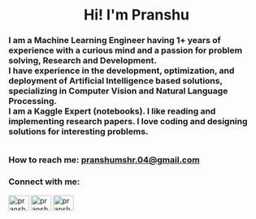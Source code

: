 <h1 align="center">Hi! I'm Pranshu </h1>
<h3 align="left">I am a Machine Learning Engineer having 1+ years of experience with a curious mind and a passion for problem solving, Research and Development.
<br>
I have experience in the development, optimization, and deployment of Artificial Intelligence based solutions, specializing in Computer Vision and Natural Language Processing.
<br>
I am a Kaggle Expert (notebooks). I like reading and implementing research papers. I love coding and designing solutions for interesting problems.
<br> <br>

How to reach me: **pranshumshr.04@gmail.com**

<h3 align="left">Connect with me:</h3>
<p align="left">
<a href="https://linkedin.com/in/pranshu15" target="blank"><img align="center" src="https://raw.githubusercontent.com/rahuldkjain/github-profile-readme-generator/master/src/images/icons/Social/linked-in-alt.svg" alt="pranshu97" height="30" width="40" /></a>
<a href="https://kaggle.com/pranshu15" target="blank"><img align="center" src="https://raw.githubusercontent.com/rahuldkjain/github-profile-readme-generator/master/src/images/icons/Social/kaggle.svg" alt="pranshu97" height="30" width="40" /></a>
<a href="https://medium.com/@pranshumshr.04" target="blank"><img align="center" src="https://raw.githubusercontent.com/rahuldkjain/github-profile-readme-generator/master/src/images/icons/Social/medium.svg" alt="pranshu97" height="30" width="40" /></a>
</p>

